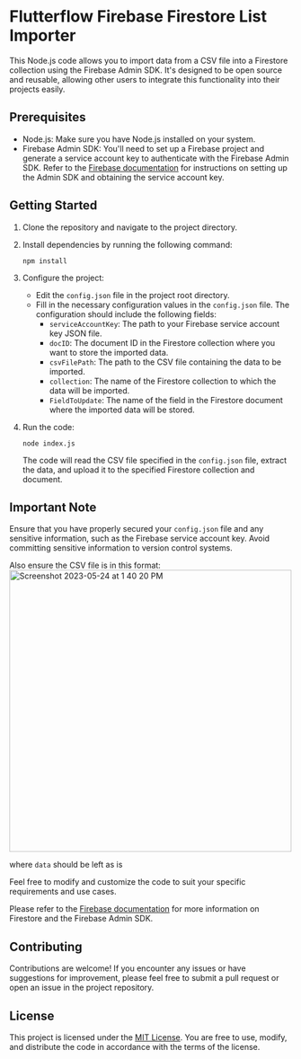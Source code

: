 # Flutterflow Firebase Firestore List<any> Importer

This Node.js code allows you to import data from a CSV file into a Firestore collection using the Firebase Admin SDK. It's designed to be open source and reusable, allowing other users to integrate this functionality into their projects easily.

## Prerequisites

- Node.js: Make sure you have Node.js installed on your system.
- Firebase Admin SDK: You'll need to set up a Firebase project and generate a service account key to authenticate with the Firebase Admin SDK. Refer to the [Firebase documentation](https://firebase.google.com/docs/admin/setup) for instructions on setting up the Admin SDK and obtaining the service account key.

## Getting Started

1. Clone the repository and navigate to the project directory.

2. Install dependencies by running the following command:
   ```shell
   npm install
   ```

3. Configure the project:
   - Edit the `config.json` file in the project root directory.
   - Fill in the necessary configuration values in the `config.json` file. The configuration should include the following fields:
     - `serviceAccountKey`: The path to your Firebase service account key JSON file.
     - `docID`: The document ID in the Firestore collection where you want to store the imported data.
     - `csvFilePath`: The path to the CSV file containing the data to be imported.
     - `collection`: The name of the Firestore collection to which the data will be imported.
     - `FieldToUpdate`: The name of the field in the Firestore document where the imported data will be stored.

4. Run the code:
   ```shell
   node index.js
   ```

   The code will read the CSV file specified in the `config.json` file, extract the data, and upload it to the specified Firestore collection and document.

## Important Note

Ensure that you have properly secured your `config.json` file and any sensitive information, such as the Firebase service account key. Avoid committing sensitive information to version control systems.
   
Also ensure the CSV file is in this format:
<img width="502" alt="Screenshot 2023-05-24 at 1 40 20 PM" src="https://github.com/Anjie167/FlutterFlow_List_Importer/assets/92726417/b2dd43f4-7d71-418f-b42e-75818dc33768">
   
   
   
   
   
   
where `data` should be left as is

Feel free to modify and customize the code to suit your specific requirements and use cases.

Please refer to the [Firebase documentation](https://firebase.google.com/docs/firestore) for more information on Firestore and the Firebase Admin SDK.

## Contributing

Contributions are welcome! If you encounter any issues or have suggestions for improvement, please feel free to submit a pull request or open an issue in the project repository.

## License

This project is licensed under the [MIT License](https://opensource.org/licenses/MIT). You are free to use, modify, and distribute the code in accordance with the terms of the license.
